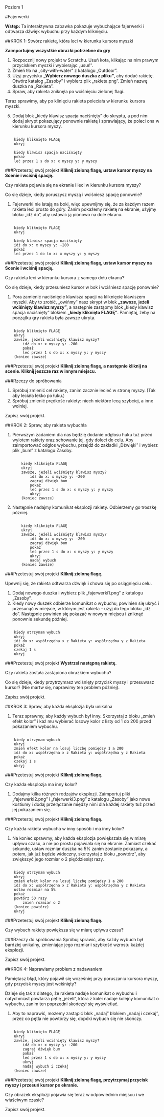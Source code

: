 ﻿Poziom 1

#Fajerwerki

__Wstęp:__
Ta interaktywna zabawka pokazuje wybuchające fajerwerki i odtwarza dźwięk wybuchu przy każdym kliknięciu.

##KROK 1: Stwórz rakietę, która leci w kierunku kursora myszki

__Zaimportujmy wszystkie obrazki potrzebne do gry__

1. Rozpocznij nowy projekt w Scratchu. Usuń kota, klikając na nim prawym przyciskiem myszki i wybierając „usuń”.
2. Zmień tło na „city-with-water” z katalogu „Outdoor”.
3. Użyj przycisku __„Wybierz nowego duszka z pliku”__, aby dodać rakietę. Otwórz katalog „Zasoby” i wybierz plik „rakieta.png”. Zmień nazwę duszka na „Rakieta”.
4. Spraw, aby rakieta zniknęła po wciśnięciu zielonej flagi.

Teraz sprawimy, aby po klinięciu rakieta poleciała w kierunku kursora myszki.

5. Dodaj blok „kiedy klawisz spacja naciśnięty” do skryptu, a pod nim dodaj skrypt pokazujący ponownie rakietę i sprawiający, że poleci ona w kierunku kursora myszy.

```scratch

	kiedy kliknięto FLAGĘ
	ukryj

	kiedy klawisz spacja naciśnięty
	pokaż
	leć przez 1 s do x: x myszy y: y myszy
```

###Przetestuj swój projekt
__Kliknij zieloną flagę, ustaw kursor myszy na Scenie i wciśnij spację.__

Czy rakieta pojawia się na ekranie i leci w kierunku kursora myszy?

Co się dzieje, kiedy poruszysz myszą i wciśniesz spację ponownie?

1. Fajerwerki nie latają na boki, więc upewnijmy się, że za każdym razem rakieta leci prosto do góry. Zanim pokażemy rakietę na ekranie, użyjmy bloku „idź do”, aby ustawić ją pionowo na dole ekranu.

```scratch

	kiedy kliknięto FLAGĘ
	ukryj

	kiedy klawisz spacja naciśnięty
	idź do x: x myszy y: -200
	pokaż
	leć przez 1 do to x: x myszy y: y myszy
```

###Przetestuj swój projekt
__Kliknij zieloną flagę, ustaw kursor myszy na Scenie i wciśnij spację.__

Czy rakieta leci w kierunku kursora z samego dołu ekranu?

Co się dzieje, kiedy przesuniesz kursor w bok i wciśniesz spację ponownie?

1. Pora zamienić naciśnięcie klawisza spacji na kliknięcie klawiszem myszki. Aby to zrobić, „owińmy” nasz skrypt w blok __„zawsze, jeżeli wciśnięty klawisz myszy”__, a następnie zastąpmy blok „kiedy klawisz spacja naciśnięty” blokiem __„kiedy kliknięto FLAGĘ”__. Pamiętaj, żeby na początku gry rakieta była zawsze ukryta.

```scratch

	kiedy kliknięto FLAGĘ
	ukryj
	zawsze, jeżeli wciśnięty klawisz myszy?
		idź do x: x myszy y: -200
		pokaż
		leć przez 1 s do x: x myszy y: y myszy
	(koniec zawsze)
```

###Przetestuj swój projekt
__Kliknij zieloną flagę, a następnie kliknij na scenie. Kliknij jeszcze raz w innym miejscu.__

###Rzeczy do spróbowania
1. Spróbuj zmienić cel rakiety, zanim zacznie lecieć w stronę myszy. (Tak aby leciała lekko po łuku.)
2. Spróbuj zmienić prędkość rakiety: niech niektóre lecą szybciej, a inne wolniej.

Zapisz swój projekt.

##KROK 2: Spraw, aby rakieta wybuchła

1. Pierwszym zadaniem dla nas będzię dodanie odgłosu huku tuż przed wylotem rakiety oraz schowanie jej, gdy doleci do celu. Aby zaimportować odgłos wybuchu, przejdź do zakładki „Dźwięki” i wybierz plik „bum” z katalogu Zasoby.

    ```scratch

        kiedy kliknięto FLAGĘ
        ukryj
        zawsze, jeżeli wciśnięty klawisz myszy?
            idź do x: x myszy y: -200
            zagraj dźwięk bum
            pokaż
            leć przez 1 s do x: x myszy y: y myszy
            ukryj
        (koniec zawsze)
    ```

2. Następnie nadajmy komunikat eksplozji rakiety. Odbierzemy go troszkę później.

    ```scratch

        kiedy kliknięto FLAGĘ
        ukryj
        zawsze, jeżeli wciśnięty klawisz myszy?
            idź do x: x myszy y: -200
            zagraj dźwięk bum
            pokaż
            leć przez 1 s do x: x myszy y: y myszy
            ukryj
            nadaj wybuch
        (koniec zawsze)
    ```

###Przetestuj swój projekt
__Kliknij zieloną flagę.__

Upewnij się, że rakieta odtwarza dźwięk i chowa się po osiągnięciu celu.

1. Dodaj nowego duszka i wybierz plik „fajerwerki1.png” z katalogu „Zasoby”.
2. Kiedy nowy duszek odbierze komunikat o wybuchu, powinien się ukryć i przesunąć w miejsce, w którym jest rakieta – użyj do tego bloku „idź do”. Następnie powinien się pokazać w nowym miejscu i zniknąć ponownie sekundę później.

```scratch

	kiedy otrzymam wybuch
	ukryj
	idź do x: współrzędna x z Rakieta y: współrzędna y z Rakieta
	pokaż
	czekaj 1 s
	ukryj
```

###Przetestuj swój projekt
__Wystrzel następną rakietę.__

Czy rakieta została zastąpiona obrazkiem wybuchu?

Co się dzieje, kiedy przytrzymasz wciśnięty przycisk myszy i przesuwasz kursor? (Nie martw się, naprawimy ten problem później).

Zapisz swój projekt.

##KROK 3: Spraw, aby każda eksplozja była unikalna

1. Teraz sprawmy, aby każdy wybuch był inny. Skorzystaj z bloku „zmień efekt kolor” i każ mu wybierać losowy kolor z listy od 1 do 200 przed pokazaniem wybuchu.

```scratch

	kiedy otrzymam wybuch
	ukryj
	zmień efekt kolor na losuj liczbę pomiędzy 1 a 200
	idź do x: współrzędna x z Rakieta y: współrzędna y z Rakieta
	pokaż
	czekaj 1 s
	ukryj
```

###Przetestuj swój projekt
__Kliknij zieloną flagę.__

Czy każda eksplozja ma inny kolor?

1. Dodajmy kilka różnych rodzajów eksplozji. Zaimportuj pliki „fajerwerki2.png” i „fajerwerki3.png” z katalogu „Zasoby” jako nowe kostiumy i dodaj przełączanie między nimi dla każdej rakiety tuż przed jej pokazaniem się.

###Przetestuj swój projekt
__Kliknij zieloną flagę.__

Czy każda rakieta wybucha w inny sposób i ma inny kolor?

1. Na koniec sprawmy, aby każda eksplozja powiększała się w miarę upływu czasu, a nie po prostu pojawiała się na ekranie. Zamiast czekać sekundę, ustaw rozmiar duszka na 5% zanim zostanie pokazany, a potem, jak już będzie widoczny, skorzystaj z bloku „powtórz”, aby zwiększyć jego rozmiar o 2 pięćdziesiąt razy.

```scratch

	kiedy otrzymam wybuch
	ukryj
	zmień efekt kolor na losuj liczbę pomiędzy 1 a 200
	idź do x: współrzędna x z Rakieta y: współrzędna y z Rakieta
	ustaw rozmiar na 5%
	pokaż
	powtórz 50 razy
		zmień rozmiar o 2
	(koniec powtórz)
	ukryj
```

###Przetestuj swój projekt
__Kliknij zieloną flagę.__

Czy wybuch rakiety powiększa się w miarę upływu czasu?

###Rzeczy do spróbowania
Spróbuj sprawić, aby każdy wybuch był bardziej unikalny, zmieniając jego rozmiar i szybkość wzrostu każdej eksplozji.

Zapisz swój projekt.

##KROK 4: Naprawiamy problem z nadawaniem

Pamiętasz błąd, który pojawił się wcześniej przy poruszaniu kursora myszy, gdy przycisk myszy jest wciśnięty?

Dzieje się tak z dlatego, że rakieta nadaje komunikat o wybuchu i natychmiast powtarza pętlę „jeżeli”, która z kolei nadaje kolejny komunikat o wybuchu, zanim ten poprzedni skończył się wyświetlać.

1. Aby to naprawić, możemy zastąpić blok „nadaj” blokiem „nadaj i czekaj”, przez co pętla nie powtórzy się, dopóki wybuch się nie skończy.

```scratch

	kiedy kliknięto FLAGĘ
	ukryj
	zawsze, jeżeli wciśnięty klawisz myszy?
		idź do x: x myszy y: -200
		zagraj dźwięk bum
		pokaż
		leć przez 1 s do x: x myszy y: y myszy
		ukryj
		nadaj wybuch i czekaj
	(koniec zawsze)

```

###Przetestuj swój projekt
__Kliknij zieloną flagę, przytrzymaj przycisk myszy i przesuń kursor po ekranie.__

Czy obrazek eksplozji pojawia się teraz w odpowiednim miejscu i we właściwym czasie?

Zapisz swój projekt.
